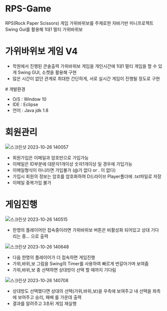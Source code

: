 # RPS-Game
RPS(Rock Paper Scissors) 게임 가위바위보를 주제로한 자바기반 미니프로젝트 Swing Gui를 활용해 1대1 멀티 가위바위보

# 가위바위보 게임 V4
  <ul>
    <li>학원에서 진행된 콘솔출력 가위바위보 게임을 개인시간에 1대1 멀티 게임을 할 수 있게 Swing GUI, 소켓을 활용해 구현</li>
    <li>많은 시간이 없던 관계로 최대한 간단하게, 서로 실시간 게임이 진행될 정도로 구현</li>
  </ul>
# 개발환경
  <ul>
    <li>O/S : Window 10</li>
    <li>IDE : Eclipse</li>
    <li>언어 : Java jdk 1.8 </li>
  </ul>

# 회원관리
  ![스크린샷 2023-10-26 140057](https://github.com/JIHODA/RPS-Game/assets/128888373/1b480725-7fc7-41b5-b27a-f0622d69be7d)
  <ul>
    <li>회원가입은 이메일과 암호만으로 가입가능</li>
    <li>이메일은 ID부분에 대문자1개이상 숫자1개이상 일 경우에 가입가능</li>
    <li>이메일형식이 아니라면 가입불가 (@가 없다 or . 이 없다)</li>
    <li>가입시 회원의 정보는 암호를 암호화하여 D드라이브 Player폴더에 .txt파일로 저장</li>
    <li>이메일 중복가입 불가</li>
  </ul>

# 게임진행
![스크린샷 2023-10-26 140515](https://github.com/JIHODA/RPS-Game/assets/128888373/98389508-58d6-4ae9-898d-65d8f3cf1e95)
<ul>
  <li>한명의 플레이어만 접속중이라면 가위바위보 버튼은 비활성화 되어있고 상대 기다리는 중... 으로 출력</li>
</ul>

![스크린샷 2023-10-26 140648](https://github.com/JIHODA/RPS-Game/assets/128888373/b0888656-cfc2-4e7b-b637-6fd7166a3805)
  <ul>
    <li>다음 한명의 플레이어가 더 접속하면 게임진행</li>
    <li>가위,바위,보 그림을 Swing의 Timer를 사용하여 빠르게 번갈아가며 보여줌</li>
    <li>가위,바위,보 중 선택하면 상대방이 선택 할 때까지 기다림</li>
  </ul>
  
  ![스크린샷 2023-10-26 140708](https://github.com/JIHODA/RPS-Game/assets/128888373/a51d1ca9-309c-4e61-8179-218e38d7457e)
  <ul>
    <li>상대방도 선택했다면 상대의 선택(가위,바위,보)을 우측에 보여주고 내 선택을 좌측에 보여주고 승리, 패배 를 가운데 출력</li>
    <li>결과를 알려주고 3초뒤 게임 재실행</li>
  </ul>

